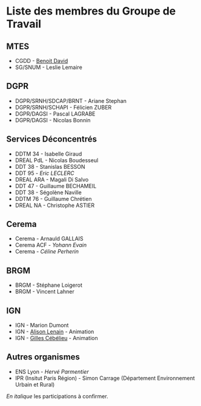 # Liste des membres du Groupe de Travail
 

## MTES

  * CGDD - [Benoit David](https://github.com/benoitdavidfr)
  * SG/SNUM - Leslie Lemaire

## DGPR 
 
  * DGPR/SRNH/SDCAP/BRNT - Ariane Stephan
  * DGPR/SRNH/SCHAPI - Félicien ZUBER
  * DGPR/DAGSI - Pascal LAGRABE
  * DGPR/DAGSI - Nicolas Bonnin

## Services Déconcentrés

  * DDTM 34 - Isabelle Giraud
  * DREAL PdL - Nicolas Boudesseul
  * DDT 38 - Stanislas BESSON
  * DDT 95 - *Eric LECLERC*
  * DREAL ARA - Magali Di Salvo
  * DDT 47 - Guillaume BECHAMEIL
  * DDT 38 - Ségolène Naville 
  * DDTM 76 - Guillaume Chrétien
  * DREAL NA - Christophe ASTIER

## Cerema

  * Cerema - Arnauld GALLAIS
  * Cerema ACF - *Yohann Evain*
  * Cerema - *Céline Perherin* 

## BRGM

  * BRGM - Stéphane Loigerot
  * BRGM - Vincent Lahner

## IGN 

  * IGN - Marion Dumont
  * IGN - [Alison Lenain](https://github.com/alisonlenain) - Animation
  * IGN - [Gilles Cébélieu](https://github.com/gcebelieu) - Animation

## Autres organismes

  * ENS Lyon - *Hervé Parmentier*
  * IPR (Insitut Paris Région) - Simon Carrage (Département Environnement Urbain et Rural) 


*En italique* les participations à confirmer.


